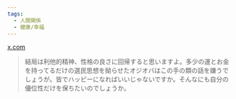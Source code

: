 ```yaml
---
tags:
  - 人間関係
  - 健康/幸福
---
```

[x.com](https://x.com/sutoroveli/status/1889347871545422187)

>結局は利他的精神、性格の良さに回帰すると思いますよ。多少の運とお金を持ってるだけの選民思想を拗らせたオジオバはこの手の類の話を嫌うでしょうが。皆でハッピーになればいいじゃないですか。そんなにも自分の優位性だけを保ちたいのでしょうか。

